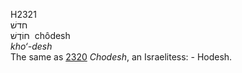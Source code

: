H2321  
חדשׁ  
חוֹדֶשׁ ‎ chôdesh  
*kho‘-desh*  
The same as [2320](h2320) *Chodesh*, an Israelitess: - Hodesh.  

